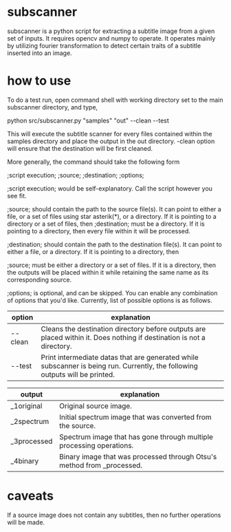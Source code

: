# subscanner
subscanner is a python script for extracting a subtitle image from a given set of inputs. It requires opencv and numpy to operate. It operates mainly by utilizing fourier transformation to detect certain traits of a subtitle inserted into an image. 

# how to use
To do a test run, open command shell with working directory set to the main subscanner directory, and type,


python src/subscanner.py "samples" "out" --clean --test


This will execute the subtitle scanner for every files contained within the samples directory and place the output in the out directory. -clean option will ensure that the destination will be first cleaned.

More generally, the command should take the following form


;script execution; ;source; ;destination; ;options;
  

;script execution; would be self-explanatory. Call the script however you see fit.

;source; should contain the path to the source file(s). It can point to either a file, or a set of files using star asterik(*), or a directory. If it is pointing to a directory or a set of files, then ;destination; must be a directory. If it is pointing to a directory, then every file within it will be processed.

;destination; should contain the path to the destination file(s). It can point to either a file, or a directory. If it is pointing to a directory, then 

;source; must be either a directory or a set of files. If it is a directory, then the outputs will be placed within it while retaining the same name as its corresponding source.

;options; is optional, and can be skipped. You can enable any combination of options that you'd like. Currently, list of possible options is as follows.

| option | explanation |
| --- | --- |
| --clean | Cleans the destination directory before outputs are placed within it. Does nothing if destination is not a directory. |
| --test | Print intermediate datas that are generated while subscanner is being run. Currently, the following outputs will be printed.  |

| output | explanation |
| --- | --- |
| _1original | Original source image. |
| _2spectrum | Initial spectrum image that was converted from the source. |
| _3processed | Spectrum image that has gone through multiple processing operations. |
| _4binary | Binary image that was processed through Otsu's method from _processed. |
  
# caveats
If a source image does not contain any subtitles, then no further operations will be made.
